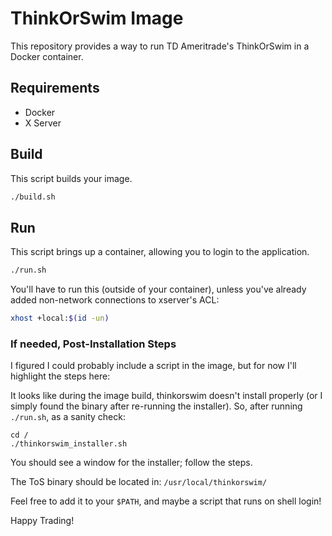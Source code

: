 # ThinkOrSwim Image

This repository provides a way to run TD Ameritrade's ThinkOrSwim in a Docker container.

## Requirements

- Docker
- X Server

## Build

This script builds your image.

```bash
./build.sh
```

## Run

This script brings up a container, allowing you to login to the application.

```bash
./run.sh
```

You'll have to run this (outside of your container), unless you've already added non-network connections to xserver's ACL:

```bash
xhost +local:$(id -un)
```

### If needed, Post-Installation Steps

I figured I could probably include a script in the image, but for now I'll highlight the steps here:

It looks like during the image build, thinkorswim doesn't install properly (or I simply found the binary after re-running the installer). So, after running `./run.sh`, as a sanity check:

```
cd /
./thinkorswim_installer.sh
```

You should see a window for the installer; follow the steps.

The ToS binary should be located in: `/usr/local/thinkorswim/`

Feel free to add it to your `$PATH`, and maybe a script that runs on shell login!

Happy Trading!
